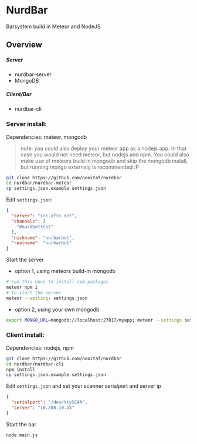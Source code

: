 # NurdBar
Barsystem build in Meteor and NodeJS  

## Overview
##### Server
* nurdbar-server
* MongoDB

##### Client/Bar
* nurdbar-cli



### Server install:
Dependencies: meteor, mongodb
> note: you could also deploy your meteor app as a nodejs app. In that case you would not need meteor, but nodejs and npm. You could also make use of meteors build in mongodb and skip the mongodb install, but running mongo externaly is recommended :P

```bash
git clone https://github.com/nooitaf/nurdbar
cd nurdbar/nurdbar-meteor
cp settings.json.example settings.json
```
Edit `settings.json`:
```json
{
  "server": "irc.oftc.net", 
  "channels": [
    "#nurdbottest"
  ], 
  "nickname": "nurbarbot", 
  "realname": "nurbarbot"
}
```
Start the server
- option 1, using meteors build-in mongodb
```bash
# run this once to install npm packages
meteor npm i
# to start the server
meteor --settings settings.json 
```
- option 2, using your own mongodb
```bash
export MONGO_URL=mongodb://localhost:27017/myapp; meteor --settings settings.json
```




### Client install:
Dependencies: nodejs, npm 
```bash
git clone https://github.com/nooitaf/nurdbar
cd nurdbar/nurdbar-cli
npm install
cp settings.json.example settings.json
```
Edit `settings.json` and set your scanner serialport and server ip
```json
{
  "serialport": "/dev/ttySCAN",
  "server": "10.208.10.15"
}
```
Start the bar
```bash
node main.js
```
